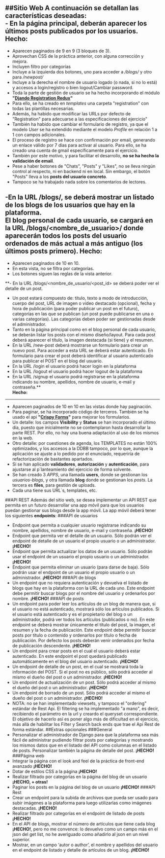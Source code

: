##Sitio Web
A continuación se detallan las características deseadas:  
**- En la página principal, deberán aparecer los últimos posts publicados por los usuarios.**    
**Hecho:**
----------

- Aparecen paginados de 9 en 9 (3 bloques de 3).
- Aprovechan CSS de la práctica anterior, con alguna corrección y mejora.
- Incluyen filtro por categorías 
- Incluye a la izquierda dos botones, uno para acceder a */blogs/* y otro para */newpost/*
- Incluye a la derecha el nombre de usuario logado (o nada, si no lo está) y accesos a login/registro o bien logout/Cambiar password.
- Toda la parte de gestión de usuario se ha hecho incorporando el módulo **"[Djando Registration Redux](https://django-registration-redux.readthedocs.io/en/latest/)"**      
- Para ello, se ha creado en *templates* una carpeta "registration" con todas las plantillas necesarias.
- Además, ha habido que modificar las URLs por defecto de "Registration" para adecuarse a las especificaciones del ejercicio"
- También ha habido que cambiar el formulario de registro, ya que el modelo *User* se ha extendido mediante el modelo *Profile* en relación 1 a 1 con campos adicionales.
- El proceso de registro se hace con confirmación por email, generando un enlace válido por 7 días para activar al usuario. Para ello, se ha creado una cuenta de gmail específicamente para el ejercicio.
- También por este motivo, y para facilitar el desarrollo, **no se ha hecho la validación de email**.
- Pese a haber botones de "Chats", "Posts" y "Likes", no se lleva ningún control al respecto, ni en backend ni en local. Sin embargo, el botón "Posts" lleva a los **posts del usuario concreto**.
- Tampoco se ha trabajado nada sobre los comentarios de lectores.          


**-En la URL /blogs/, se deberá mostrar un listado de los blogs de los usuarios que hay en la
plataforma.**   
El blog personal de cada usuario, se cargará en la URL /blogs/<nombre_de_usuario>/ donde
aparecerán todos los posts del usuario ordenados de más actual a más antiguo (los últimos
posts primero).
**Hecho:**
----------

- Aparecen paginados de 10 en 10.
- En esta vista, no se filtra por categorías.
- Los botones siguen las reglas de la vista anterior.   
 
**- En la URL /blogs/<nombre_de_usuario/<post_id> se deberá poder ver el detalle de un post.   
- Un post estará compuesto de: título, texto a modo de introducción, cuerpo del post, URL de
imagen o vídeo destacado (opcional), fecha y hora de publicación (para poder publicar un post
en el futuro), categorías en las que se publican (un post puede publicarse en una o varias
categorías). Las categorías deben poder ser gestionadas desde el administrador.      
- Tanto en la página principal como en el blog personal de cada usuario, se deberán listar los
posts con el mismo diseño/layout. Para cada post deberá aparecer el título, la imagen
destacada (si tiene) y el resumen.   
- En la URL /new-post deberá mostrarse un formulario para crear un nuevo post. Para acceder a
esta URL se deberá estar autenticado. En formulario para crear el post deberá identificar al
usuario autenticado para publicar el POST en el blog del usuario.   
- En la URL /login el usuario podrá hacer login en la plataforma   
- En la URL /logout el usuario podrá hacer logout de la plataforma   
- En la URL /signup el usuario podrá registrarse en la plataforma indicando su nombre, apellidos,
nombre de usuario, e-mail y contraseña.**   
**Hecho:**
----------
  - Aparecen paginados de 10 en 10 en las vistas donde hay paginación.
  - Para paginar, se ha incorporado código de terceros. También se ha usado el api **"[Crispy Forms](http://django-crispy-forms.readthedocs.io/en/latest/)"** para mejorar los formularios.
  - Un detalle: los campos **Visibility** y **Status** se han incorporado el último día, puesto que inicialmente no se contemplaron hasta desarrollar la parte REST. Por ello, no hay una buena adaptación al uso de los mismos en la web.
  - Otro detalle: por cuestiones de agenda, los TEMPLATES no están 100% optimizados, y los accesos a la DDBB tampoco, por lo que, aunque la aplicación se ajuste a lo pedido por el enunciado, requeriría de refactorización de bastantes apartados.
  - Sí se han aplicado **validadores**, **autorización** y **autenticación**, para ajustarse al p`lanteamiento del ejercicio de forma solvente.
  - Se han creado 3 *APPS*, una llamada **users**, donde se gestionan los *usuarios-blogs*, y otra llamada **blog** donde se gestionan los *posts*. La tercera es **files**, para gestión de uploads.  
  - Cada una tiene sus URL´s, templates, etc.

##API REST
Además del sitio web, se desea implementar un API REST que permita en un futuro desarrollar
una app móvil para que los usuarios puedan gestionar sus blogs desde la app móvil.
La app móvil deberá tener los siguientes **endpoints**:
###API de usuarios
- Endpoint que permita a cualquier usuario registrarse indicando su nombre, apellidos, nombre de
usuario, e-mail y contraseña. **¡HECHO!**  
- Endpoint que permita ver el detalle de un usuario. Sólo podrán ver el endpoint de detalle de un
usuario el propio usuario o un administrador.   **¡HECHO!**  
- Endpoint que permita actualizar los datos de un usuario. Sólo podrán usar el endpoint de un
usuario el propio usuario o un administrador.  **¡HECHO!**
- Endpoint que permita eliminar un usuario (para darse de baja). Sólo podrán usar el endpoint de
un usuario el propio usuario o un administrador.  **¡HECHO!**
###API de blogs
- Un endpoint que no requiera autenticación y devuelva el listado de blogs que hay en la
plataforma con la URL de cada uno. Este endpoint debe permitir buscar blogs por el nombre del
usuario y ordenarlos por nombre.  **¡HECHO!**
###API de posts
- Un endpoint para poder leer los artículos de un blog de manera que, si el usuario no está
autenticado, mostrará sólo los artículos publicados. Si el usuario está autenticado y es el
propietario del blog o un administrador, podrá ver todos los artículos (publicados o no). En este
endpoint se deberá mostrar únicamente el título del post, la imagen, el resumen y la fecha de
publicación. Este endpoint debe permitir buscar posts por título o contenido y ordenarlos por
título o fecha de publicación. Por defecto los posts deberán venir ordenados por fecha de
publicación descendente.   **¡HECHO!**
- Un endpoint para crear posts en el cual el usuario deberá estar autenticado. En este endpoint el
post quedará publicado automáticamente en el blog del usuario autenticado.  **¡HECHO!**
- Un endpoint de detalle de un post, en el cual se mostrará toda la información del POST. Si el
post no es público, sólo podrá acceder al mismo el dueño del post o un administrador.  **¡HECHO!**
- Un endpoint de actualización de un post. Sólo podrá acceder al mismo el dueño del post o un
administrador.  **¡HECHO!**
- Un endpoint de borrado de un post. Sólo podrá acceder al mismo el dueño del post o un
administrador.  **¡HECHO!**   
- NOTA: no se han implementado viewsets, y tampoco el "ordering" estándar de Rest Api. El filtering se ha implementado "a mano", es decir, recibiendo el parámetro en la url y creardo el queryset correspondiente. El objetivo de hacerlo así es poner algo más de dificultad en el ejercicio, más allá de habilitar los Filter y Search back ends que trae el Api Rest de forma estándar.
##Extras opcionales
###General
- Personalizar el administrador de Django para que la plataforma sea más fácil de administrar
pudiendo filtrar posts por categorías y mostrando los mismos datos que en el listado del API
como columnas en el listado de posts. Personalizar también la página de detalle del post.   **¡HECHO!**  
###Página web
- Integrar la página con el look and feel de la práctica de front-end avanzado  **¡HECHO!**
- Dotar de estilos CSS a la página  **¡HECHO!**
- Realizar filtrado por categorías en la página del blog de un usuario  **¡HECHO, + otras!**
- Paginar los posts en la página del blog de un usuario  **¡HECHO!**
###API Rest
- Crear un endpoint para la subida de archivos que pueda ser usado para subir imágenes a la
plataforma para luego utilizarlas como imágenes destacadas.  **¡HECHO!**
- Realizar filtrado por categorías en el endpoint de listado de posts  **¡HECHO!**
- En el API de blogs, mostrar el número de artículos que tiene cada blog  **¡HECHO!**, pero no me convence: lo devuelvo como un campo más en el json del get list, no he averiguado como añadirlo al json en un nivel superior.   
- Mostrar, en un campo ‘autor o author’, el nombre y apellidos del usuario en el endpoint de
listado y detalle de artículos de un blog.  **¡HECHO!**

